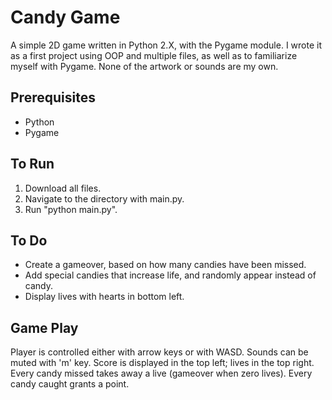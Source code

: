Candy Game
==========

A simple 2D game written in Python 2.X, with the Pygame module.
I wrote it as a first project using OOP and multiple files, as well as to familiarize myself with Pygame.
None of the artwork or sounds are my own.

Prerequisites
------------

* Python
* Pygame

To Run
------

1. Download all files.
2. Navigate to the directory with main.py.
3. Run "python main.py".

To Do
-----

* Create a gameover, based on how many candies have been missed.
* Add special candies that increase life, and randomly appear instead of candy.
* Display lives with hearts in bottom left.

Game Play
--------

Player is controlled either with arrow keys or with WASD. Sounds can be muted with 'm' key.
Score is displayed in the top left; lives in the top right.
Every candy missed takes away a live (gameover when zero lives).
Every candy caught grants a point.
